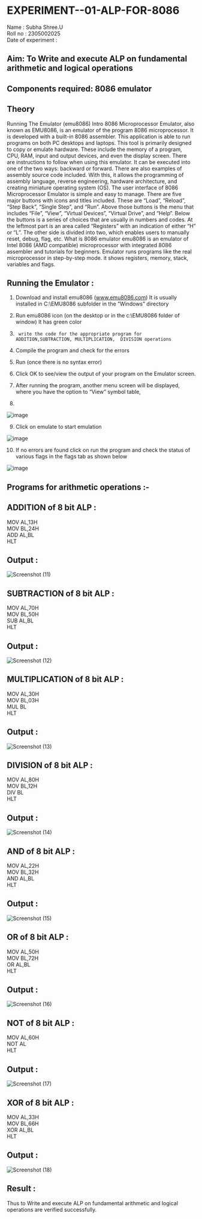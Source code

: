 # EXPERIMENT--01-ALP-FOR-8086
Name : Subha Shree.U  
Roll no : 2305002025  
Date of experiment :  





## Aim: To Write and execute ALP on fundamental arithmetic and logical operations
## Components required: 8086  emulator 
## Theory 
Running The Emulator (emu8086) Intro 8086 Microprocessor Emulator, also known as EMU8086, is an emulator of the program 8086 microprocessor. It is developed with a built-in 8086 assembler. This application is able to run programs on both PC desktops and laptops. This tool is primarily designed to copy or emulate hardware. These include the memory of a program, CPU, RAM, input and output devices, and even the display screen. There are instructions to follow when using this emulator. It can be executed into one of the two ways: backward or forward. There are also examples of assembly source code included. With this, it allows the programming of assembly language, reverse engineering, hardware architecture, and creating miniature operating system (OS). The user interface of 8086 Microprocessor Emulator is simple and easy to manage. There are five major buttons with icons and titles included. These are “Load”, “Reload”, “Step Back”, “Single Step”, and “Run”. Above those buttons is the menu that includes “File”, “View”, “Virtual Devices”, “Virtual Drive”, and “Help”. Below the buttons is a series of choices that are usually in numbers and codes. At the leftmost part is an area called “Registers” with an indication of either “H” or “L”. The other side is divided into two, which enables users to manually reset, debug, flag, etc. What is 8086 emulator emu8086 is an emulator of Intel 8086 (AMD compatible) microprocessor with integrated 8086 assembler and tutorials for beginners. Emulator runs programs like the real microprocessor in step-by-step mode. it shows registers, memory, stack, variables and flags.


 ## Running the Emulator :
1.	Download and install emu8086 (www.emu8086.com) It is usually installed in C:\EMU8086 subfolder in the “Windows” directory
2.	  Run  emu8086 icon (on the desktop or in the c:\EMU8086 folder of window) It has green color 
 
 
3.		write the code for the appropriate program for ADDITION,SUBTRACTION, MULTIPLICATION,  DIVISION operations 

4.	 Compile the program and check for the errors 
5.	Run (once there is no syntax error) 

6.	Click OK to see/view the output of your program on the Emulator screen. 


7.	After running the program, another menu screen will be displayed, where you have the option to “View” symbol table,
8.	 


![image](https://user-images.githubusercontent.com/36288975/189273263-d65baae9-4b8f-4723-afb3-c0ffa4052b04.png)











9.	Click on emulate to start emulation 








![image](https://user-images.githubusercontent.com/36288975/189273273-9bb36ec1-e2e8-4892-8d35-37707332bfdc.png)








10.	If no errors are found click on run the program and check the status of various flags in the flags tab as shown below 






![image](https://user-images.githubusercontent.com/36288975/189273277-113a2a33-4a40-4ff8-95a5-ecd3a1f504fe.png)







## Programs for arithmetic  operations :-

## ADDITION of 8 bit ALP :
MOV AL,13H  
MOV BL,24H  
ADD AL,BL  
HLT  

## Output :  
![Screenshot (11)](https://github.com/user-attachments/assets/6038084b-f263-4e7b-9149-6073b70606b0)

## SUBTRACTION of 8 bit ALP :
MOV AL,70H  
MOV BL,50H  
SUB AL,BL  
HLT  

## Output :
![Screenshot (12)](https://github.com/user-attachments/assets/7684c6ec-1329-40b8-bdb2-a8d8d1adebe8)

## MULTIPLICATION of 8 bit ALP :
MOV AL,30H  
MOV BL,03H  
MUL BL  
HLT  

## Output :
 ![Screenshot (13)](https://github.com/user-attachments/assets/22ca6f5a-0b04-46c5-9a54-3ff845e1dbe7)

## DIVISION of 8 bit ALP : 
MOV AL,80H  
MOV BL,12H  
DIV BL  
HLT  

## Output :
![Screenshot (14)](https://github.com/user-attachments/assets/bf5f3f9c-7ccb-40a5-b9b5-71f990ec2316)

## AND of 8 bit ALP :
MOV AL,22H  
MOV BL,32H  
AND AL,BL  
HLT  

## Output :
![Screenshot (15)](https://github.com/user-attachments/assets/62acf78b-e741-4f26-838c-a3024a71b1ea)

## OR of 8 bit ALP :
MOV AL,50H  
MOV BL,72H  
OR AL,BL  
HLT  

## Output :
![Screenshot (16)](https://github.com/user-attachments/assets/dde0d699-3242-4ecd-917c-2b60a7a49317)

## NOT of 8 bit ALP :
MOV AL,60H  
NOT AL  
HLT  

## Output :
![Screenshot (17)](https://github.com/user-attachments/assets/a3847e90-4995-4208-82fc-d8854caa182b)

## XOR of 8 bit ALP :
MOV AL,33H  
MOV BL,66H  
XOR AL,BL  
HLT  

## Output :
![Screenshot (18)](https://github.com/user-attachments/assets/389670a7-d357-4caf-98bf-c73948946fb0)

## Result :
Thus to Write and execute ALP on fundamental arithmetic and logical operations are verified successfully.
